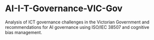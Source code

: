 # AI-I-T-Governance-VIC-Gov
Analysis of ICT governance challenges in the Victorian Government and recommendations for AI governance using ISO/IEC 38507 and cognitive bias management.
